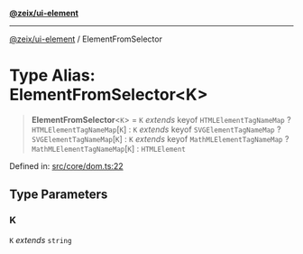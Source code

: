 [**@zeix/ui-element**](../README.md)

***

[@zeix/ui-element](../globals.md) / ElementFromSelector

# Type Alias: ElementFromSelector\<K\>

> **ElementFromSelector**\<`K`\> = `K` *extends* keyof `HTMLElementTagNameMap` ? `HTMLElementTagNameMap`\[`K`\] : `K` *extends* keyof `SVGElementTagNameMap` ? `SVGElementTagNameMap`\[`K`\] : `K` *extends* keyof `MathMLElementTagNameMap` ? `MathMLElementTagNameMap`\[`K`\] : `HTMLElement`

Defined in: [src/core/dom.ts:22](https://github.com/zeixcom/ui-element/blob/e3fa79e199a97014fba6af2a6cf8cb55be8076c3/src/core/dom.ts#L22)

## Type Parameters

### K

`K` *extends* `string`
